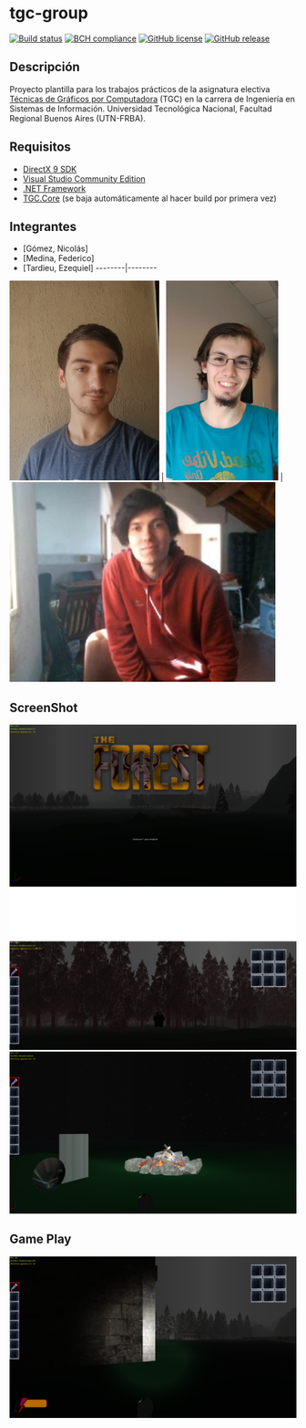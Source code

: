 # tgc-group
[![Build status](https://ci.appveyor.com/api/projects/status/uvyboubq91uhwf3v?svg=true)](https://ci.appveyor.com/project/rejurime/tgc-group)
[![BCH compliance](https://bettercodehub.com/edge/badge/tgc-utn/tgc-group?branch=master)](https://bettercodehub.com/)
[![GitHub license](https://img.shields.io/github/license/tgc-utn/tgc-group.svg)](https://github.com/tgc-utn/tgc-group/blob/master/LICENSE)
[![GitHub release](https://img.shields.io/github/release/tgc-utn/tgc-group.svg)](https://github.com/tgc-utn/tgc-group/releases)

## Descripción
Proyecto plantilla para los trabajos prácticos de la asignatura electiva [Técnicas de Gráficos por Computadora](http://tgc-utn.github.io/) (TGC) en la carrera de Ingeniería en Sistemas de Información. Universidad Tecnológica Nacional, Facultad Regional Buenos Aires (UTN-FRBA).

## Requisitos
* [DirectX 9 SDK](http://www.microsoft.com/en-us/download/details.aspx?displaylang=en&id=6812)
* [Visual Studio Community Edition](https://www.visualstudio.com/vs/community)
* [.NET Framework](https://www.microsoft.com/net/download/Windows/run)
* [TGC.Core](https://www.nuget.org/packages/TGC.Core/) (se baja automáticamente al hacer build por primera vez)

## Integrantes ##
* [Gómez, Nicolás]
* [Medina, Federico]
* [Tardieu, Ezequiel] 
 --------|--------
  
<img src="https://github.com/Nico9813/2019_2C_K3572_C-MAMUT/blob/master/readme/Nico.jpeg" height="350">  | <img src="https://github.com/Nico9813/2019_2C_K3572_C-MAMUT/blob/master/readme/Fede.jpeg" height="350"> | <img src="https://github.com/Nico9813/2019_2C_K3572_C-MAMUT/blob/master/readme/Eze.jpg" height="350"> 

## ScreenShot ##
![screenshot1](https://github.com/Nico9813/2019_2C_K3572_C-MAMUT/blob/master/readme/screenshot1.png)
![screenshot2](https://github.com/Nico9813/2019_2C_K3572_C-MAMUT/blob/master/readme/screenshot2.png)
![screenshot3](https://github.com/Nico9813/2019_2C_K3572_C-MAMUT/blob/master/readme/screenshot3.png)


## Game Play ##
[![Watch the video](https://github.com/Nico9813/2019_2C_K3572_C-MAMUT/blob/master/readme/screenshot4.png)](https://www.youtube.com/watch?v=XCAtfYSE55E)

